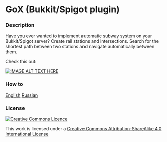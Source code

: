 # GoX (Bukkit/Spigot plugin)
### Description
Have you ever wanted to implement automatic subway system on your Bukkit/Spigot server? Create rail stations and intersections. Search for the shortest path between two stations and navigate automatically between them.

Check this out:


[![IMAGE ALT TEXT HERE](https://img.youtube.com/vi/q3jbcEKx4K4/0.jpg)](https://youtu.be/q3jbcEKx4K4)
### How to
[English](https://docs.google.com/document/d/1DwT7SrAo7_u1hZobe1x3M5JSLxIFrhDIB6SPigj1Z8U/edit?usp=sharing)
[Russian](https://docs.google.com/document/d/1mGCW342E2ayDt6VBnTHX8Dz95mw7iQM83N2-QZuvunQ/edit?usp=sharing)
### License
[![Creative Commons Licence](https://i.creativecommons.org/l/by-sa/4.0/88x31.png)](href="http://creativecommons.org/licenses/by-sa/4.0/")


This work is licensed under a [Creative Commons Attribution-ShareAlike 4.0 International License](http://creativecommons.org/licenses/by-sa/4.0/)
